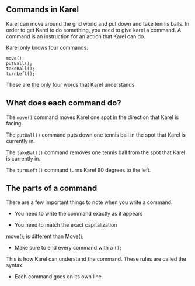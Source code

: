 ## Commands in Karel

Karel can move around the grid world and put down and take tennis balls. In order to get Karel to do something,
you need to give karel a command. A command is an instruction for an action that Karel can do.

Karel only knows four commands:

    move();
    putBall();
    takeBall();
    turnLeft();
    
These are the only four words that Karel understands. 

## What does each command do?

The `move()` command moves Karel one spot in the direction that Karel is facing.

The `putBall()` command puts down one tennis ball in the spot that Karel is currently in.

The `takeBall()` command removes one tennis ball from the spot that Karel is currently in.

The `turnLeft()` command turns Karel 90 degrees to the left. 

## The parts of a command

There are a few important things to note when you write a command. 

* You need to write the command exactly as it appears

* You need to match the exact capitalization

move(); is different than Move();

* Make sure to end every command with a `();`

This is how Karel can understand the command. These rules are called the syntax.

* Each command goes on its own line.
